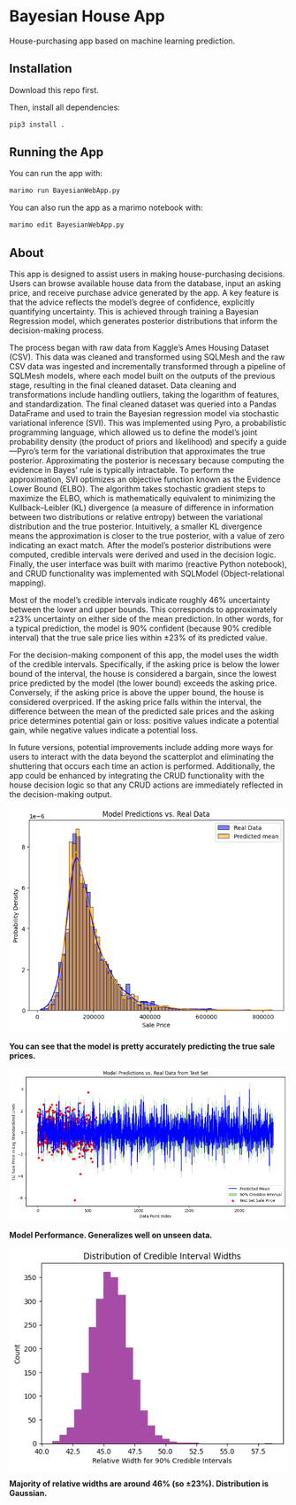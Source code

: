 # Bayesian House App
House-purchasing app based on machine learning prediction.

## Installation
Download this repo first.

Then, install all dependencies:

``` sh
pip3 install .
```

## Running the App
You can run the app with:
``` sh
marimo run BayesianWebApp.py
```

You can also run the app as a marimo notebook with:
``` sh
marimo edit BayesianWebApp.py
```

## About
This app is designed to assist users in making house-purchasing decisions. Users can browse available house data from the database, input an asking price, and receive purchase advice generated by the app. A key feature is that the advice reflects the model’s degree of confidence, explicitly quantifying uncertainty. This is achieved through training a Bayesian Regression model, which generates posterior distributions that inform the decision-making process.

The process began with raw data from Kaggle’s Ames Housing Dataset (CSV). This data was cleaned and transformed using SQLMesh and the raw CSV data was ingested and incrementally transformed through a pipeline of SQLMesh models, where each model built on the outputs of the previous stage, resulting in the final cleaned dataset. Data cleaning and transformations include handling outliers, taking the logarithm of features, and standardization. The final cleaned dataset was queried into a Pandas DataFrame and used to train the Bayesian regression model via stochastic variational inference (SVI). This was implemented using Pyro, a probabilistic programming language, which allowed us to define the model’s joint probability density (the product of priors and likelihood) and specify a guide—Pyro’s term for the variational distribution that approximates the true posterior. Approximating the posterior is necessary because computing the evidence in Bayes’ rule is typically intractable. To perform the approximation, SVI optimizes an objective function known as the Evidence Lower Bound (ELBO). The algorithm takes stochastic gradient steps to maximize the ELBO, which is mathematically equivalent to minimizing the Kullback–Leibler (KL) divergence (a measure of difference in information between two distributions or relative entropy) between the variational distribution and the true posterior. Intuitively, a smaller KL divergence means the approximation is closer to the true posterior, with a value of zero indicating an exact match. After the model’s posterior distributions were computed, credible intervals were derived and used in the decision logic. Finally, the user interface was built with marimo (reactive Python notebook), and CRUD functionality was implemented with SQLModel (Object-relational mapping).

Most of the model’s credible intervals indicate roughly 46% uncertainty between the lower and upper bounds. This corresponds to approximately ±23% uncertainty on either side of the mean prediction. In other words, for a typical prediction, the model is 90% confident (because 90% credible interval) that the true sale price lies within ±23% of its predicted value.

For the decision-making component of this app, the model uses the width of the credible intervals. Specifically, if the asking price is below the lower bound of the interval, the house is considered a bargain, since the lowest price predicted by the model (the lower bound) exceeds the asking price. Conversely, if the asking price is above the upper bound, the house is considered overpriced. If the asking price falls within the interval, the difference between the mean of the predicted sale prices and the asking price determines potential gain or loss: positive values indicate a potential gain, while negative values indicate a potential loss.

In future versions, potential improvements include adding more ways for users to interact with the data beyond the scatterplot and eliminating the shuttering that occurs each time an action is performed. Additionally, the app could be enhanced by integrating the CRUD functionality with the house decision logic so that any CRUD actions are immediately reflected in the decision-making output.



![alt text](images/Predicted_vs._True.png "Model Predictions vs. Real Data")

**You can see that the model is pretty accurately predicting the true sale prices.**


![alt text](images/Model_Performance_on_Test_Set.png "Model Performance on Unseen Data")

**Model Performance. Generalizes well on unseen data.**


![alt text](images/Relative_Widths.png "Credible Interval Widths")

**Majority of relative widths are around 46% (so ±23%). Distribution is Gaussian.**
